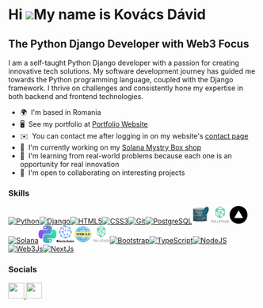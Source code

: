 Hi ![](https://user-images.githubusercontent.com/18350557/176309783-0785949b-9127-417c-8b55-ab5a4333674e.gif)My name is Kovács Dávid
====================================================================================================================================

The Python Django Developer with Web3 Focus
-------------------------------------------

I am a self-taught Python Django developer with a passion for creating innovative tech solutions. My software development journey has guided me towards the Python programming language, coupled with the Django framework. I thrive on challenges and consistently hone my expertise in both backend and frontend technologies.

* 🌍  I'm based in Romania
* 🖥️  See my portfolio at [Portfolio Website](https://web-davidkakov111.vercel.app/)
* ✉️  You can contact me after logging in on my website's [contact page](https://web-davidkakov111.vercel.app/contact/)
* 🚀  I'm currently working on my [Solana Mystry Box shop](http://web-davidkakov111.vercel.app/Web3shop/)
* 🧠  I'm learning from real-world problems because each one is an opportunity for real innovation
* 🤝  I'm open to collaborating on interesting projects

### Skills


<p align="left">
<a href="https://www.python.org/" target="_blank" rel="noreferrer"><img src="https://raw.githubusercontent.com/danielcranney/readme-generator/main/public/icons/skills/python-colored.svg" width="36" height="36" alt="Python" /></a><a href="https://www.djangoproject.com/" target="_blank" rel="noreferrer"><img src="https://raw.githubusercontent.com/danielcranney/readme-generator/main/public/icons/skills/django-colored-dark.svg" width="36" height="36" alt="Django" /></a><a href="https://developer.mozilla.org/en-US/docs/Glossary/HTML5" target="_blank" rel="noreferrer"><img src="https://raw.githubusercontent.com/danielcranney/readme-generator/main/public/icons/skills/html5-colored.svg" width="36" height="36" alt="HTML5" /></a><a href="https://www.w3.org/TR/CSS/#css" target="_blank" rel="noreferrer"><img src="https://raw.githubusercontent.com/danielcranney/readme-generator/main/public/icons/skills/css3-colored.svg" width="36" height="36" alt="CSS3" /></a><a href="https://git-scm.com/" target="_blank" rel="noreferrer"><img src="https://raw.githubusercontent.com/danielcranney/readme-generator/main/public/icons/skills/git-colored.svg" width="36" height="36" alt="Git" /><a href="https://www.postgresql.org/" target="_blank" rel="noreferrer"><img src="https://raw.githubusercontent.com/danielcranney/readme-generator/main/public/icons/skills/postgresql-colored.svg" width="36" height="36" alt="PostgreSQL" /></a><a href="https://www.sqlite.org/index.html" target="_blank" rel="noreferrer"><img src="https://github.com/davidkakov111/davidkakov111/blob/201989cf9fc3c706721a34c6c2f1229804efecf9/png-clipart-sqlite-database-android-computer-software-application-software-android-angle-data-thumbnail-removebg-preview.png" width="36" height="36" alt="SQLite"/></a><a href="#" target="_blank" rel="noreferrer"><img src="https://github.com/davidkakov111/davidkakov111/blob/369d219c32c2ed6b862529257af917b983a79209/download-removebg-preview.png" width="40" height="36" alt="FullStack"/></a><a href="https://vercel.com/" target="_blank" rel="noreferrer"><img src="https://github.com/davidkakov111/davidkakov111/blob/9509bf02e17a4d4a72d3fde070759e50e0e897c1/Vercel_favicon.svg" width="36" height="36" alt="Vercel"/></a><a href="https://solana.com/" target="_blank" rel="noreferrer"><img src="https://raw.githubusercontent.com/danielcranney/readme-generator/main/public/icons/skills/solana-colored.svg" width="36" height="36" alt="Solana" /></a><a href="https://github.com/michaelhly/solana-py" target="_blank" rel="noreferrer"><img src="https://github.com/davidkakov111/davidkakov111/blob/2191eeb84a83978935bff54c588f293fabafd5a7/solana-py-logo-removebg-preview.png" width="36" height="36" alt="Solana py"/></a><a href="#" target="_blank" rel="noreferrer"><img src="https://github.com/davidkakov111/davidkakov111/blob/2191eeb84a83978935bff54c588f293fabafd5a7/blockchain-logo-cloud-cryptocurrency-icon-vector-20611001-removebg-preview.png" width="36" height="36" alt="Blockchain"/></a><a href="#" target="_blank" rel="noreferrer"><img src="https://github.com/davidkakov111/davidkakov111/blob/2191eeb84a83978935bff54c588f293fabafd5a7/web3-icon.webp" width="36" height="36" alt="Web3"/></a></a><a href="https://api.arcade.academy/en/latest/" target="_blank" rel="noreferrer"><img src="https://github.com/davidkakov111/davidkakov111/blob/a46b3ea47a399eca2895e53e429f0887d1cf765a/download-removebg-preview.png" width="36" height="36" alt="Arcade" /></a><a href="https://getbootstrap.com/" target="_blank" rel="noreferrer"><img src="https://raw.githubusercontent.com/danielcranney/readme-generator/main/public/icons/skills/bootstrap-colored.svg" width="36" height="36" alt="Bootstrap" /></a><a href="https://www.typescriptlang.org/" target="_blank" rel="noreferrer"><img src="https://raw.githubusercontent.com/danielcranney/readme-generator/main/public/icons/skills/typescript-colored.svg" width="36" height="36" alt="TypeScript" /></a><a href="https://nodejs.org/en/" target="_blank" rel="noreferrer"><img src="https://raw.githubusercontent.com/danielcranney/readme-generator/main/public/icons/skills/nodejs-colored.svg" width="36" height="36" alt="NodeJS" /></a><a href="https://web3js.readthedocs.io/en/v1.7.1/#" target="_blank" rel="noreferrer"><img src="https://raw.githubusercontent.com/danielcranney/readme-generator/main/public/icons/skills/web3js-colored.svg" width="36" height="36" alt="Web3Js" /></a><a href="https://nextjs.org/docs" target="_blank" rel="noreferrer"><img src="https://raw.githubusercontent.com/danielcranney/readme-generator/main/public/icons/skills/nextjs-colored-dark.svg" width="36" height="36" alt="NextJs" /></a></p>
  
### Socials

<p align="left"> <a href="https://www.github.com/davidkakov111" target="_blank" rel="noreferrer"> <picture> <source media="(prefers-color-scheme: dark)" srcset="https://raw.githubusercontent.com/danielcranney/readme-generator/main/public/icons/socials/github-dark.svg" /> <source media="(prefers-color-scheme: light)" srcset="https://raw.githubusercontent.com/danielcranney/readme-generator/main/public/icons/socials/github.svg" /> <img src="https://raw.githubusercontent.com/danielcranney/readme-generator/main/public/icons/socials/github.svg" width="32" height="32" /> </picture> </a> <a href="https://www.linkedin.com/in/davidkov111/" target="_blank" rel="noreferrer"> <picture> <source media="(prefers-color-scheme: dark)" srcset="https://raw.githubusercontent.com/danielcranney/readme-generator/main/public/icons/socials/linkedin-dark.svg" /> <source media="(prefers-color-scheme: light)" srcset="https://raw.githubusercontent.com/danielcranney/readme-generator/main/public/icons/socials/linkedin.svg" /> <img src="https://raw.githubusercontent.com/danielcranney/readme-generator/main/public/icons/socials/linkedin.svg" width="32" height="32" /> </picture> </a></p>
